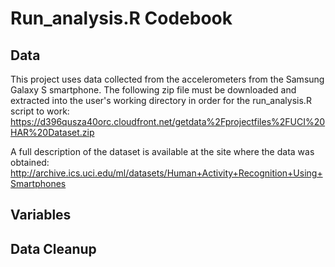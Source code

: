 # Run_analysis.R Codebook

## Data
This project uses data collected from the accelerometers from the Samsung Galaxy S smartphone.  The following zip file must be downloaded and extracted into the user's working directory in order for the run_analysis.R script to work: 
https://d396qusza40orc.cloudfront.net/getdata%2Fprojectfiles%2FUCI%20HAR%20Dataset.zip 

A full description of the dataset is available at the site where the data was obtained: 
http://archive.ics.uci.edu/ml/datasets/Human+Activity+Recognition+Using+Smartphones 

## Variables





## Data Cleanup
